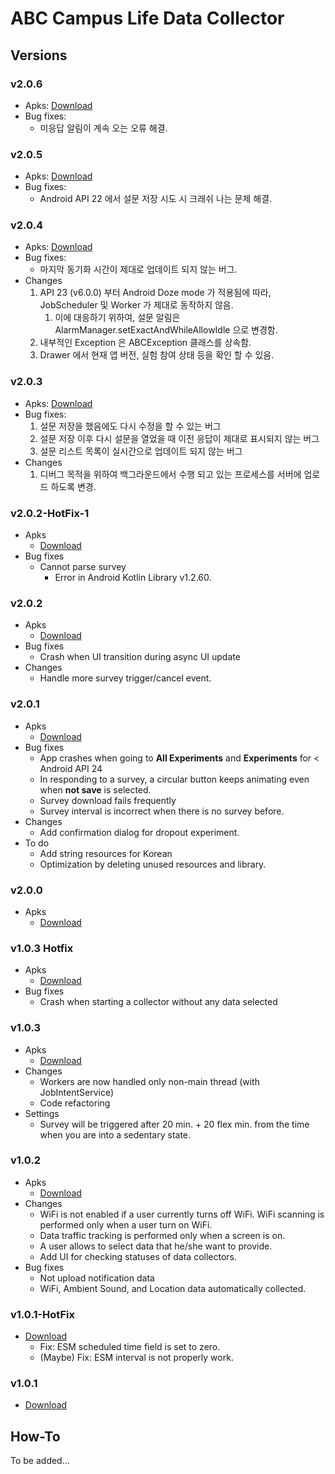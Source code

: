 # ABC Campus Life Data Collector

## Versions
### v2.0.6
* Apks: [Download](./debug/kaist.iclab.abc-v2.0.6-debug.apk)
* Bug fixes:
    * 미응답 알림이 계속 오는 오류 해결.
    
### v2.0.5
* Apks: [Download](./debug/kaist.iclab.abc-v2.0.5-debug.apk)
* Bug fixes:
    * Android API 22 에서 설문 저장 시도 시 크래쉬 나는 문제 해결.

### v2.0.4
* Apks: [Download](./debug/kaist.iclab.abc-v2.0.4-debug.apk)
* Bug fixes:
    * 마지막 동기화 시간이 제대로 업데이트 되지 않는 버그.
* Changes
    1. API 23 (v6.0.0) 부터 Android Doze mode 가 적용됨에 따라, JobScheduler 및 Worker 가 제대로 동작하지 않음.
        1. 이에 대응하기 위하여, 설문 알림은 AlarmManager.setExactAndWhileAllowIdle 으로 변경함.
    2. 내부적인 Exception 은 ABCException 클래스를 상속함.
    3. Drawer 에서 현재 앱 버전, 실험 참여 상태 등을 확인 할 수 있음.

### v2.0.3
* Apks: [Download](./debug/kaist.iclab.abc-v2.0.3-debug.apk)
* Bug fixes:
    1. 설문 저장을 했음에도 다시 수정을 할 수 있는 버그
    2. 설문 저장 이후 다시 설문을 열었을  때 이전 응답이 제대로 표시되지 않는 버그
    3. 설문 리스트 목록이 실시간으로 업데이트 되지 않는 버그
* Changes
    1. 디버그 목적을 위하여 백그라운드에서 수행 되고 있는 프로세스를 서버에 업로드 하도록 변경.

### v2.0.2-HotFix-1
* Apks
    * [Download](./release/kaist.iclab.abc-v2.0.2-HotFix-1-release.apk)
* Bug fixes
    * Cannot parse survey
        * Error in Android Kotlin Library v1.2.60.   

### v2.0.2
* Apks
    * [Download](./release/kaist.iclab.abc-v2.0.2-release.apk)
* Bug fixes
    * Crash when UI transition during async UI update
* Changes
    * Handle more survey trigger/cancel event.

### v2.0.1
* Apks
    * [Download](./debug/kaist.iclab.abc-v2.0.1-debug.apk)
* Bug fixes
    * App crashes when going to **All Experiments** and **Experiments** for < Android API 24
    * In responding to a survey, a circular button keeps animating even when **not save** is selected.
    * Survey download fails frequently
    * Survey interval is incorrect when there is no survey before.
* Changes
    * Add confirmation dialog for dropout experiment.
* To do
    * Add string resources for Korean
    * Optimization by deleting unused resources and library.

### v2.0.0
* Apks
    * [Download](./debug/kaist.iclab.abc-v2.0.0-debug.apk)

### v1.0.3 Hotfix
* Apks
    * [Download](./debug/kaist.iclab.abc-v1.0.3-HotFix-debug.apk)
* Bug fixes
    * Crash when starting a collector without any data selected

### v1.0.3
* Apks
    * [Download](./debug/kaist.iclab.abc-v1.0.3-debug.apk)
* Changes
    * Workers are now handled only non-main thread (with JobIntentService)
    * Code refactoring 
* Settings
    * Survey will be triggered after 20 min. + 20 flex min. from the time when you are into a sedentary state.

### v1.0.2
* Apks
    * [Download](./debug/kaist.iclab.abc-v1.0.2-debug.apk)
* Changes
    * WiFi is not enabled if a user currently turns off WiFi. WiFi scanning is performed only when a user turn on WiFi.
    * Data traffic tracking is performed only when a screen is on. 
    * A user allows to select data that he/she want to provide.
    * Add UI for checking statuses of data collectors.
* Bug fixes
    * Not upload notification data
    * WiFi, Ambient Sound, and Location data automatically collected.
       

### v1.0.1-HotFix
* [Download](./debug/kaist.iclab.abc-v1.0.1-debug.apk)
    * Fix: ESM scheduled time field is set to zero.
    * (Maybe) Fix: ESM interval is not properly work. 

### v1.0.1 
* [Download](./debug/kaist.iclab.abc-v1.0.1-debug.apk)

## How-To
To be added...
